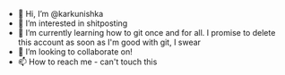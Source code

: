 - 👋 Hi, I’m @karkunishka
- 👀 I’m interested in shitposting
- 🌱 I’m currently learning how to git once and for all. I promise to delete this account as soon as I'm good with git, I swear
- 💞️ I’m looking to collaborate on!
- 📫 How to reach me - can't touch this

<!---
karkunishka/karkunishka is a ✨ special ✨ repository because its `README.md` (this file) appears on your GitHub profile.
You can click the Preview link to take a look at your changes.
--->
